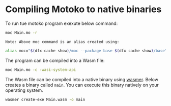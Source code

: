 # Compiling Motoko to native binaries

To run tue motoko program exexute below command:
```bash
moc Main.mo -r
```

`Note: Above moc command is an alias created using:`
```bash
alias moc="$(dfx cache show)/moc --package base $(dfx cache show)/base"
```

The program can be compiled into a Wasm file:
```bash
moc Main.mo -c -wasi-system-api
```

The Wasm file can be compiled into a native binary using [wasmer](https://wasmer.io/). Below creates a binary called `main`. You can execute this binary natively on your operating system.
```bash
wasmer create-exe Main.wasm -o main
```



